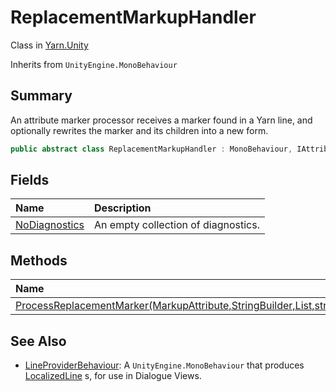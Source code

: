 # ReplacementMarkupHandler

Class in [Yarn.Unity](/docs/api/csharp/yarn.unity.md)

Inherits from `UnityEngine.MonoBehaviour`

## Summary


An attribute marker processor receives a marker found in a Yarn line,
and optionally rewrites the marker and its children into a new form.


```csharp
public abstract class ReplacementMarkupHandler : MonoBehaviour, IAttributeMarkerProcessor
```

## Fields

|Name|Description|
|:---|:---|
|[NoDiagnostics](/docs/api/csharp/yarn.unity.replacementmarkuphandler.nodiagnostics.md)|An empty collection of diagnostics.|

## Methods

|Name|Description|
|:---|:---|
|[ProcessReplacementMarker(MarkupAttribute,StringBuilder,List<MarkupAttribute>,string)](/docs/api/csharp/yarn.unity.replacementmarkuphandler.processreplacementmarker.md)||

## See Also

* [LineProviderBehaviour](/docs/api/csharp/yarn.unity.lineproviderbehaviour.md): A  <code>UnityEngine.MonoBehaviour</code>  that produces  <a href="yarn.unity.localizedline.md">LocalizedLine</a> s, for use in Dialogue Views.

